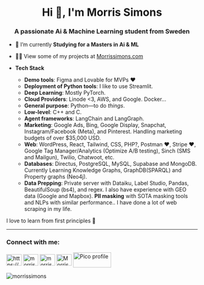 <h1 align="center">Hi 👋, I'm Morris Simons</h1>
<h3 align="center">A passionate Ai & Machine Learning student from Sweden</h3>

- 🌱 I’m currently **Studying for a Masters in Ai & ML**
- 👨‍💻 View some of my projects at [Morrissimons.com](https://morrissimons.com/)

- **Tech Stack**  
  - **Demo tools**: Figma and Lovable for MVPs ❤️
  - **Deployment of Python tools**: I like to use Streamlit.
  - **Deep Learning**: Mostly PyTorch.
  - **Cloud Providers**: Linode <3, AWS, and Google. Docker...  
  - **General purpose**: Python—to do *things*.  
  - **Low-level**: C++ and C.
  - **Agent frameworks**: LangChain and LangGraph.  
  - **Marketing**: Google Ads, Bing, Google Display, Snapchat, Instagram/Facebook (Meta), and Pinterest. Handling marketing budgets of over $35,000 USD.  
  - **Web**: WordPress, React, Tailwind, CSS, PHP?, Postman ❤️, Stripe ❤️, Google Tag Manager/Analytics (Optimize A/B testing), Sinch (SMS and Mailgun), Twilio, Chatwoot, etc. 
  - **Databases**: Directus, PostgreSQL, MySQL, Supabase and MongoDB. Currently Learning Knowledge Graphs, GraphDB(SPARQL) and Property graphs (Neo4j).  
  - **Data Prepping**: Private server with Dataiku, Label Studio, Pandas, BeautifulSoup (bs4), and regex. I also have experience with GEO data (Google and Mapbox). **PII masking** with SOTA masking tools and NLPs with similar performance.. I have done a lot of web scraping in my life.  

I love to learn from first principles 🌴

---

<h3 align="left">Connect with me:</h3>
<p align="left">
<a href="https://linkedin.com/in/https://www.linkedin.com/in/morris-simons-a8b519120/" target="blank"><img align="center" src="https://raw.githubusercontent.com/rahuldkjain/github-profile-readme-generator/master/src/images/icons/Social/linked-in-alt.svg" alt="https://www.linkedin.com/in/morris-simons-a8b519120/" height="30" width="40" /></a>
<a href="https://kaggle.com/morrissimons" target="blank"><img align="center" src="https://raw.githubusercontent.com/rahuldkjain/github-profile-readme-generator/master/src/images/icons/Social/kaggle.svg" alt="morrissimons" height="30" width="40" /></a>
<a href="https://www.hackerrank.com/morris_simons01" target="blank"><img align="center" src="https://raw.githubusercontent.com/rahuldkjain/github-profile-readme-generator/master/src/images/icons/Social/hackerrank.svg" alt="morris_simons01" height="30" width="40" /></a>
<a href="https://discord.gg/Morris#0441" target="blank"><img align="center" src="https://raw.githubusercontent.com/rahuldkjain/github-profile-readme-generator/master/src/images/icons/Social/discord.svg" alt="Morris#0441" height="30" width="40" /></a>
<a href="https://play.picoctf.org/users/MorrisSimons" target="blank"><img align="center" src="https://play.picoctf.org/static/media/picoctf-logo-horizontal-white.17fdf0dcdef08dc3396a195b95e3bc29.svg" alt="Pico profile" height="40" width="100" /> </a>


</p>
<p align="left"> <img src="https://komarev.com/ghpvc/?username=morrissimons&label=Profile%20views&color=0e75b6&style=flat" alt="morrissimons" /> </p>
